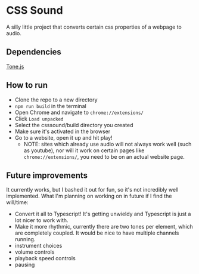 # CSS Sound

A silly little project that converts certain css properties of a webpage to audio.

## Dependencies

[Tone.js](https://tonejs.github.io/)

## How to run

- Clone the repo to a new directory
- `npm run build` in the terminal
- Open Chrome and navigate to `chrome://extensions/`
- Click `Load unpacked`
- Select the csssound/build directory you created
- Make sure it's activated in the browser
- Go to a website, open it up and hit play!
  - NOTE: sites which already use audio will not always work well (such as youtube), nor will it work on certain pages like `chrome://extensions/`, you need to be on an actual website page.

## Future improvements

It currently works, but I bashed it out for fun, so it's not incredibly well implemented. What I'm planning on working on in future if I find the will/time:

- Convert it all to Typescript! It's getting unwieldy and Typescript is just a lot nicer to work with.
- Make it more rhythmic, currently there are two tones per element, which are completely coupled. It would be nice to have multiple channels running.
- instrument choices
- volume controls
- playback speed controls
- pausing
